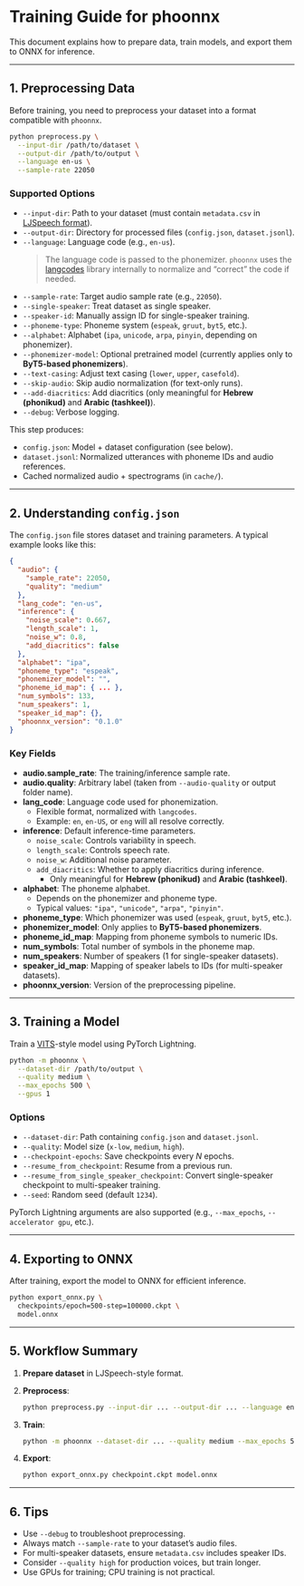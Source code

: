 # Training Guide for **phoonnx**

This document explains how to prepare data, train models, and export them to ONNX for inference.

---

## 1. Preprocessing Data

Before training, you need to preprocess your dataset into a format compatible with `phoonnx`.

```bash
python preprocess.py \
  --input-dir /path/to/dataset \
  --output-dir /path/to/output \
  --language en-us \
  --sample-rate 22050
```

### Supported Options

* `--input-dir`: Path to your dataset (must contain `metadata.csv` in [LJSpeech format](https://keithito.com/LJ-Speech-Dataset/)).
* `--output-dir`: Directory for processed files (`config.json`, `dataset.jsonl`).
* `--language`: Language code (e.g., `en-us`).
  > The language code is passed to the phonemizer. `phoonnx` uses the [langcodes](https://pypi.org/project/langcodes/) library internally to normalize and “correct” the code if needed.
* `--sample-rate`: Target audio sample rate (e.g., `22050`).
* `--single-speaker`: Treat dataset as single speaker.
* `--speaker-id`: Manually assign ID for single-speaker training.
* `--phoneme-type`: Phoneme system (`espeak`, `gruut`, `byt5`, etc.).
* `--alphabet`: Alphabet (`ipa`, `unicode`, `arpa`, `pinyin`, depending on phonemizer).
* `--phonemizer-model`: Optional pretrained model (currently applies only to **ByT5-based phonemizers**).
* `--text-casing`: Adjust text casing (`lower`, `upper`, `casefold`).
* `--skip-audio`: Skip audio normalization (for text-only runs).
* `--add-diacritics`: Add diacritics (only meaningful for **Hebrew (phonikud)** and **Arabic (tashkeel)**).
* `--debug`: Verbose logging.

This step produces:

* `config.json`: Model + dataset configuration (see below).
* `dataset.jsonl`: Normalized utterances with phoneme IDs and audio references.
* Cached normalized audio + spectrograms (in `cache/`).

---

## 2. Understanding `config.json`

The `config.json` file stores dataset and training parameters. A typical example looks like this:

```json
{
  "audio": {
    "sample_rate": 22050,
    "quality": "medium"
  },
  "lang_code": "en-us",
  "inference": {
    "noise_scale": 0.667,
    "length_scale": 1,
    "noise_w": 0.8,
    "add_diacritics": false
  },
  "alphabet": "ipa",
  "phoneme_type": "espeak",
  "phonemizer_model": "",
  "phoneme_id_map": { ... },
  "num_symbols": 133,
  "num_speakers": 1,
  "speaker_id_map": {},
  "phoonnx_version": "0.1.0"
}
```

### Key Fields

* **audio.sample_rate**: The training/inference sample rate.
* **audio.quality**: Arbitrary label (taken from `--audio-quality` or output folder name).
* **lang_code**: Language code used for phonemization.
  * Flexible format, normalized with `langcodes`.
  * Example: `en`, `en-US`, or `eng` will all resolve correctly.
* **inference**: Default inference-time parameters.
  * `noise_scale`: Controls variability in speech.
  * `length_scale`: Controls speech rate.
  * `noise_w`: Additional noise parameter.
  * `add_diacritics`: Whether to apply diacritics during inference.
    * Only meaningful for **Hebrew (phonikud)** and **Arabic (tashkeel)**.
* **alphabet**: The phoneme alphabet.
  * Depends on the phonemizer and phoneme type.
  * Typical values: `"ipa"`, `"unicode"`, `"arpa"`, `"pinyin"`.
* **phoneme_type**: Which phonemizer was used (`espeak`, `gruut`, `byt5`, etc.).
* **phonemizer_model**: Only applies to **ByT5-based phonemizers**.
* **phoneme_id_map**: Mapping from phoneme symbols to numeric IDs.
* **num_symbols**: Total number of symbols in the phoneme map.
* **num_speakers**: Number of speakers (1 for single-speaker datasets).
* **speaker_id_map**: Mapping of speaker labels to IDs (for multi-speaker datasets).
* **phoonnx_version**: Version of the preprocessing pipeline.

---

## 3. Training a Model

Train a [VITS](https://arxiv.org/abs/2106.06103)-style model using PyTorch Lightning.

```bash
python -m phoonnx \
  --dataset-dir /path/to/output \
  --quality medium \
  --max_epochs 500 \
  --gpus 1
```

### Options

* `--dataset-dir`: Path containing `config.json` and `dataset.jsonl`.
* `--quality`: Model size (`x-low`, `medium`, `high`).
* `--checkpoint-epochs`: Save checkpoints every *N* epochs.
* `--resume_from_checkpoint`: Resume from a previous run.
* `--resume_from_single_speaker_checkpoint`: Convert single-speaker checkpoint to multi-speaker training.
* `--seed`: Random seed (default `1234`).

PyTorch Lightning arguments are also supported (e.g., `--max_epochs`, `--accelerator gpu`, etc.).

---

## 4. Exporting to ONNX

After training, export the model to ONNX for efficient inference.

```bash
python export_onnx.py \
  checkpoints/epoch=500-step=100000.ckpt \
  model.onnx
```

---

## 5. Workflow Summary

1. **Prepare dataset** in LJSpeech-style format.
2. **Preprocess**:

   ```bash
   python preprocess.py --input-dir ... --output-dir ... --language en-us --sample-rate 22050
   ```
3. **Train**:

   ```bash
   python -m phoonnx --dataset-dir ... --quality medium --max_epochs 500
   ```
4. **Export**:

   ```bash
   python export_onnx.py checkpoint.ckpt model.onnx
   ```

---

## 6. Tips

* Use `--debug` to troubleshoot preprocessing.
* Always match `--sample-rate` to your dataset’s audio files.
* For multi-speaker datasets, ensure `metadata.csv` includes speaker IDs.
* Consider `--quality high` for production voices, but train longer.
* Use GPUs for training; CPU training is not practical.
